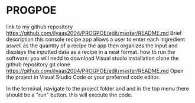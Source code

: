 # PROGPOE
link to my github repository 
https://github.com/ilyaas2004/PROGPOE/edit/master/README.md
Brief description
this console recipe app allows a user to enter each ingredient aswell as the quantity of a recipe
the app then organizes the input and displays the inputted data as a recipe in a neat format.
how to run the software:
you will nedd to download Visual studio
installation
clone the github repository
git clone https://github.com/ilyaas2004/PROGPOE/edit/master/README.md
Open the project in Visual Studio Code or your preferred code editor.

In the terminal, navigate to the project folder and and in the top menu there should be a "run" button.
this will execute the code.
